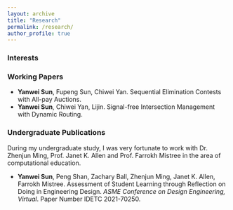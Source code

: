 ```yaml
---
layout: archive
title: "Research"
permalink: /research/
author_profile: true
---
```


### Interests

 



### Working Papers

- **Yanwei Sun**, Fupeng Sun, Chiwei Yan. Sequential Elimination Contests with All-pay Auctions. 
- **Yanwei Sun**, Chiwei Yan, Lijin. Signal-free Intersection Management with Dynamic Routing. 



### Undergraduate Publications

During my undergraduate study, I was very fortunate to work with Dr. Zhenjun Ming, Prof. Janet K. Allen and Prof. Farrokh Mistree in the area of computational education. 

- **Yanwei Sun**, Peng Shan, Zachary Ball, Zhenjun Ming, Janet K. Allen, Farrokh Mistree. Assessment of Student
  Learning through Reflection on Doing in Engineering Design. *ASME Conference on Design Engineering, Virtual*.
  Paper Number IDETC 2021-70250.  
